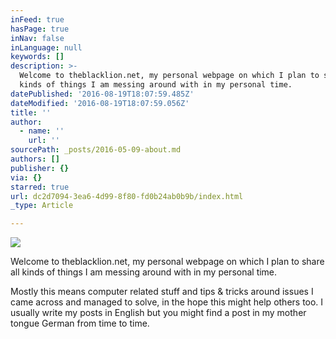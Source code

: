 ```yaml
---
inFeed: true
hasPage: true
inNav: false
inLanguage: null
keywords: []
description: >-
  Welcome to theblacklion.net, my personal webpage on which I plan to share all
  kinds of things I am messing around with in my personal time.
datePublished: '2016-08-19T18:07:59.485Z'
dateModified: '2016-08-19T18:07:59.056Z'
title: ''
author:
  - name: ''
    url: ''
sourcePath: _posts/2016-05-09-about.md
authors: []
publisher: {}
via: {}
starred: true
url: dc2d7094-3ea6-4d99-8f80-fd0b24ab0b9b/index.html
_type: Article

---
```

![](https://the-grid-user-content.s3-us-west-2.amazonaws.com/577e8deb-6db3-4738-966c-5d3515876500.jpg)

Welcome to theblacklion.net, my personal webpage on which I plan to share all kinds of things I am messing around with in my personal time.

Mostly this means computer related stuff and tips & tricks around issues I came across and managed to solve, in the hope this might help others too. I usually write my posts in English but you might find a post in my mother tongue German from time to time.